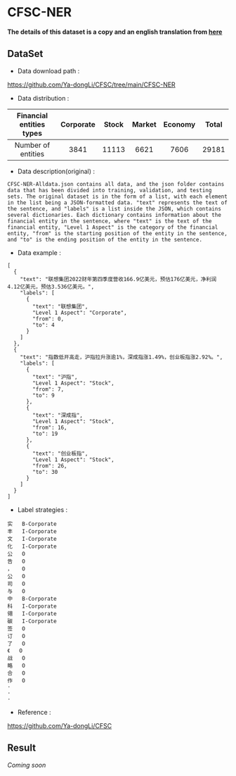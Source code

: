 # CFSC-NER
__The details of this dataset is a copy and an english translation from [here](https://github.com/Ya-dongLi/CFSC)__

## DataSet

* Data download path :

https://github.com/Ya-dongLi/CFSC/tree/main/CFSC-NER

* Data distribution :

| Financial entities types | Corporate | Stock | Market | Economy | Total |
| :----------------------: | :-------: | :---: | :----: | :-----: | :---: |
|    Number of entities    |   3841    | 11113 |  6621  |  7606   | 29181 |

* Data description(original) :

```
CFSC-NER-Alldata.json contains all data, and the json folder contains data that has been divided into training, validation, and testing sets. The original dataset is in the form of a list, with each element in the list being a JSON-formatted data. "text" represents the text of the sentence, and "labels" is a list inside the JSON, which contains several dictionaries. Each dictionary contains information about the financial entity in the sentence, where "text" is the text of the financial entity, "Level 1 Aspect" is the category of the financial entity, "from" is the starting position of the entity in the sentence, and "to" is the ending position of the entity in the sentence.
```

* Data example :

```
[
  {
    "text": "联想集团2022财年第四季度营收166.9亿美元，预估176亿美元，净利润4.12亿美元，预估3.536亿美元。",
    "labels": [
      {
        "text": "联想集团",
        "Level 1 Aspect": "Corporate",
        "from": 0,
        "to": 4
      }
    ]
  },
  {
    "text": "指数低开高走，沪指拉升涨逾1%，深成指涨1.49%，创业板指涨2.92%。",
    "labels": [
      {
        "text": "沪指",
        "Level 1 Aspect": "Stock",
        "from": 7,
        "to": 9
      },
      {
        "text": "深成指",
        "Level 1 Aspect": "Stock",
        "from": 16,
        "to": 19
      },
      {
        "text": "创业板指",
        "Level 1 Aspect": "Stock",
        "from": 26,
        "to": 30
      }
    ]
  }
]
```
* Label strategies : 

```
实	B-Corporate
丰	I-Corporate
文	I-Corporate
化	I-Corporate
公	O
告	O
，	O
公	O
司	O
与	O
中	B-Corporate
科	I-Corporate
翎	I-Corporate
碳	I-Corporate
签	O
订	O
了	O
《	O
战	O
略	O
合	O
作	O
·
·
·
```

* Reference :

https://github.com/Ya-dongLi/CFSC

## Result

_Coming soon_
